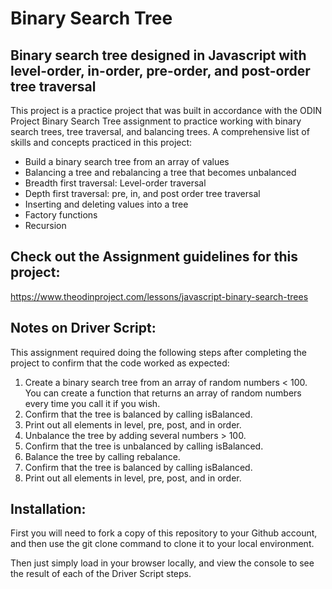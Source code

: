 # Binary Search Tree

## Binary search tree designed in Javascript with level-order, in-order, pre-order, and post-order tree traversal

This project is a practice project that was built in accordance with the ODIN Project Binary Search Tree assignment to practice working with binary search trees, tree traversal, and balancing trees. A comprehensive list of skills and concepts practiced in this project:

- Build a binary search tree from an array of values
- Balancing a tree and rebalancing a tree that becomes unbalanced
- Breadth first traversal: Level-order traversal
- Depth first traversal: pre, in, and post order tree traversal
- Inserting and deleting values into a tree
- Factory functions
- Recursion 

## Check out the Assignment guidelines for this project:

https://www.theodinproject.com/lessons/javascript-binary-search-trees

## Notes on Driver Script:

This assignment required doing the following steps after completing the project to confirm that the code worked as expected:

1. Create a binary search tree from an array of random numbers < 100. You can create a function that returns an array of random numbers every time you call it if you wish.
2. Confirm that the tree is balanced by calling isBalanced.
3. Print out all elements in level, pre, post, and in order.
4. Unbalance the tree by adding several numbers > 100.
5. Confirm that the tree is unbalanced by calling isBalanced.
6. Balance the tree by calling rebalance.
7. Confirm that the tree is balanced by calling isBalanced.
8. Print out all elements in level, pre, post, and in order.

## Installation:

First you will need to fork a copy of this repository to your Github account, and then use the git clone command to clone it to your local environment. 

Then just simply load in your browser locally, and view the console to see the result of each of the Driver Script steps.
